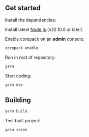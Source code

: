 ## Get started

Install the dependencies:

Install latest [Node.js](https://nodejs.org/en) (v22.10.0 or later)

Enable corepack on an **admin** console:

```bash
corepack enable
```

Run in root of repository:

```bash
yarn
```

Start coding:

```bash
yarn dev
```

## Building

```bash
yarn build
```

Test built project:

```bash
yarn serve
```
